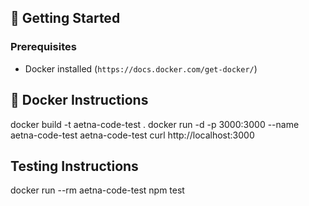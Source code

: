 ## 🚀 Getting Started

### Prerequisites
- Docker installed (`https://docs.docker.com/get-docker/`)

## 🐳 Docker Instructions
docker build -t aetna-code-test .
docker run -d -p 3000:3000 --name aetna-code-test aetna-code-test
curl http://localhost:3000

## Testing Instructions
docker run --rm aetna-code-test npm test